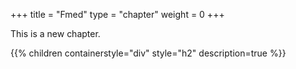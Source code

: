 +++
title = "Fmed"
type = "chapter"
weight = 0
+++

This is a new chapter.

{{% children containerstyle="div" style="h2" description=true %}}